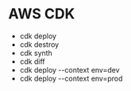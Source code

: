 # AWS CDK

- cdk deploy
- cdk destroy
- cdk synth
- cdk diff
- cdk deploy --context env=dev
- cdk deploy --context env=prod
